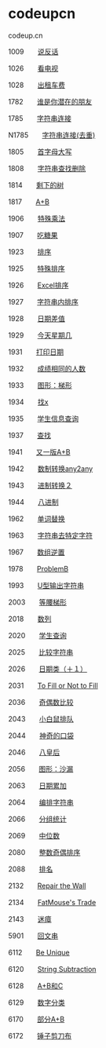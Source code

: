 # codeupcn

codeup.cn

1009　　[说反话](https://github.com/wang-jinghui/codeupcn/blob/master/1009.md)

1026　　[看电视](https://github.com/wang-jinghui/codeupcn/blob/master/1026.md)

1028　　[出租车费](https://github.com/wang-jinghui/codeupcn/blob/master/1028.md)

1782　　[谁是你潜在的朋友](https://github.com/wang-jinghui/codeupcn/blob/master/1782.md)

1785　　[字符串连接](https://github.com/wang-jinghui/codeupcn/blob/master/1785.md)

N1785　　[字符串连接(去重)](https://github.com/wang-jinghui/codeupcn/blob/master/N1785.md)

1805　　[首字母大写](https://github.com/wang-jinghui/codeupcn/blob/master/1805.md)

1808　　[字符串查找删除](https://github.com/wang-jinghui/codeupcn/blob/master/1808.md)

1814　　[剩下的树](https://github.com/wang-jinghui/codeupcn/blob/master/1814.md)

1817　　[A+B](https://github.com/wang-jinghui/codeupcn/blob/master/1817.md)

1906　　[特殊乘法](https://github.com/wang-jinghui/codeupcn/blob/master/1906.md)

1907　　[吃糖果](https://github.com/wang-jinghui/codeupcn/blob/master/1907.md)

1923　　[排序](https://github.com/wang-jinghui/codeupcn/blob/master/1923.md)

1925　　[特殊排序](https://github.com/wang-jinghui/codeupcn/blob/master/1925.md)

1926　　[Excel排序](https://github.com/wang-jinghui/codeupcn/blob/master/1926.md)

1927　　[字符串内排序](https://github.com/wang-jinghui/codeupcn/blob/master/1927.md)

1928　　[日期差值](https://github.com/wang-jinghui/codeupcn/blob/master/1928.md)

1929　　[今天星期几](https://github.com/wang-jinghui/codeupcn/blob/master/1929.md)

1931　　[打印日期](https://github.com/wang-jinghui/codeupcn/blob/master/1931.md)

1932　　[成绩相同的人数](https://github.com/wang-jinghui/codeupcn/blob/master/1932.md)

1933　　[图形：梯形](https://github.com/wang-jinghui/codeupcn/blob/master/1933.md)

1934　　[找x](https://github.com/wang-jinghui/codeupcn/blob/master/1934.md)

1935　　[学生信息查询](https://github.com/wang-jinghui/codeupcn/blob/master/1935.md)

1937　　[查找](https://github.com/wang-jinghui/codeupcn/blob/master/1937.md)

1941　　[又一版A+B](https://github.com/wang-jinghui/codeupcn/blob/master/1941.md)

1942　　[数制转换any2any](https://github.com/wang-jinghui/codeupcn/blob/master/1942.md)

1943　　[进制转换２](https://github.com/wang-jinghui/codeupcn/blob/master/1943.md)

1944　　[八进制](https://github.com/wang-jinghui/codeupcn/blob/master/1944.md)

1962　　[单词替换](https://github.com/wang-jinghui/codeupcn/blob/master/1962.md)

1963　　[字符串去特定字符](https://github.com/wang-jinghui/codeupcn/blob/master/1963.md)

1967　　[数组逆置](https://github.com/wang-jinghui/codeupcn/blob/master/1967.md)

1978　　[ProblemB](https://github.com/wang-jinghui/codeupcn/blob/master/1978.md)

1993　　[U型输出字符串](https://github.com/wang-jinghui/codeupcn/blob/master/1993.md)

2003　　[等腰梯形](https://github.com/wang-jinghui/codeupcn/blob/master/2003.md)

2018　　[数列](https://github.com/wang-jinghui/codeupcn/blob/master/2018.md)

2020　　[学生查询](https://github.com/wang-jinghui/codeupcn/blob/master/2020.md)

2025　　[比较字符串](https://github.com/wang-jinghui/codeupcn/blob/master/2025.md)

2026　　[日期类（＋１）](https://github.com/wang-jinghui/codeupcn/blob/master/2026.md)

2031　　[To Fill or Not to Fill](https://github.com/wang-jinghui/codeupcn/blob/master/%5Bcodeup%202031%5DTo%20Fill%20or%20Not%20to%20Fill.md)

2036　　[奇偶数比较](https://github.com/wang-jinghui/codeupcn/blob/master/2036.md)

2043　　[小白鼠排队](https://github.com/wang-jinghui/codeupcn/blob/master/2043.md)

2044　　[神奇的口袋](https://github.com/wang-jinghui/codeupcn/blob/master/2044.md)

2046　　[八皇后](https://github.com/wang-jinghui/codeupcn/blob/master/2046.md)

2056　　[图形：沙漏](https://github.com/wang-jinghui/codeupcn/blob/master/2056.md)

2063　　[日期累加](https://github.com/wang-jinghui/codeupcn/blob/master/2063.md)

2064　　[编排字符串](https://github.com/wang-jinghui/codeupcn/blob/master/2064.md)

2066　　[分组统计](https://github.com/wang-jinghui/codeupcn/blob/master/2066.md)

2069　　[中位数](https://github.com/wang-jinghui/codeupcn/blob/master/2069.md)

2080　　[整数奇偶排序](https://github.com/wang-jinghui/codeupcn/blob/master/2080.md)

2088　　[排名](https://github.com/wang-jinghui/codeupcn/blob/master/2088.md)

2132　　[Repair the Wall](https://github.com/wang-jinghui/codeupcn/blob/master/%5Bcodeup%202132%5D%20Repair%20the%20Wall.md)

2134　　[FatMouse's Trade](https://github.com/wang-jinghui/codeupcn/blob/master/%5Bcodeup%202134%5D%20FatMouse's%20Trade.md)

2143　　[迷瘴](https://github.com/wang-jinghui/codeupcn/blob/master/%5Bcodeup%202143%5D%20%E8%BF%B7%E7%98%B4.md)

5901　　[回文串](https://github.com/wang-jinghui/codeupcn/blob/master/5901.md)

6112　　[Be Unique](https://github.com/wang-jinghui/codeupcn/blob/master/6112.md)

6120　　[String Subtraction](https://github.com/wang-jinghui/codeupcn/blob/master/6120.md)

6128　　[A+B和C](https://github.com/wang-jinghui/codeupcn/blob/master/6128.md)

6129　　[数字分类](https://github.com/wang-jinghui/codeupcn/blob/master/6129.md)

6170　　[部分A+B](https://github.com/wang-jinghui/codeupcn/blob/master/6170.md)

6172　　[锤子剪刀布](https://github.com/wang-jinghui/codeupcn/blob/master/6172.md)

